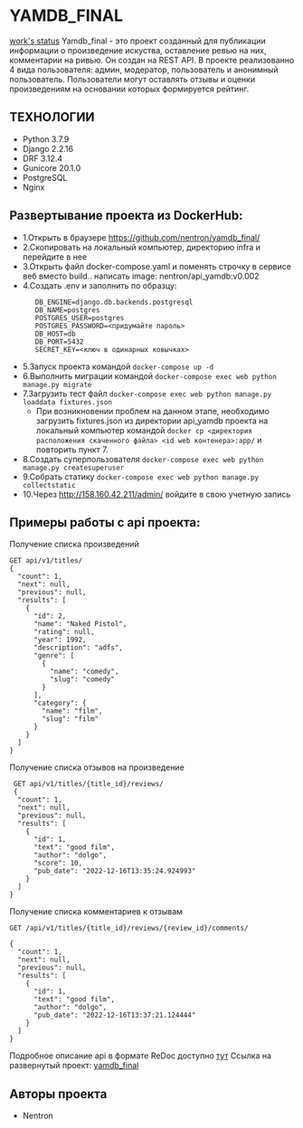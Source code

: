 # YAMDB_FINAL 
[work's status](https://github.com/nentron/yamdb_final/actions/workflows/yamdb_workflow.yml/badge.svg)
Yamdb_final - это проект созданный для публикации информации о произведение искуства, оставление ревью на них, комментарии на ривью. Он создан на REST API. В проекте реализованно 4 вида пользователя: админ, модератор, пользователь и анонимный пользователь.
Пользователи могут оставлять отзывы и оценки произведениям на основании которых формируется рейтинг.

## ТЕХНОЛОГИИ
- Python 3.7.9
- Django 2.2.16
- DRF 3.12.4
- Gunicore 20.1.0
- PostgreSQL
- Nginx

## Развертывание проекта из DockerHub:
- 1.Открыть в браузере https://github.com/nentron/yamdb_final/
- 2.Скопировать на локальный компьютер, директорию infra и перейдите в нее
- 3.Открыть файл docker-compose.yaml и поменять строчку в сервисе веб вместо build.. написать image: nentron/api_yamdb:v0.002
- 4.Создать .env и заполнить по образцу:
    ```
       DB_ENGINE=django.db.backends.postgresql
       DB_NAME=postgres
       POSTGRES_USER=postgres
       POSTGRES_PASSWORD=<придумайте пароль>
       DB_HOST=db
       DB_PORT=5432
       SECRET_KEY=<ключ в одинарных ковычках>
    ```
- 5.Запуск проекта командой ```docker-compose up -d```
- 6.Выполнить миграции командой ```docker-compose exec web python manage.py migrate```
- 7.Загрузить тест файл ```docker-compose exec web python manage.py loaddata fixtures.json```
    - При возникновении проблем на данном этапе, необходимо загрузить fixtures.json из директории api_yamdb проекта на локальный компьютер
    командой ```docker cp <директория расположения скаченного файла> <id web контенера>:app/``` и повторить пункт 7.
- 8.Создать суперпользователя ```docker-compose exec web python manage.py createsuperuser```
- 9.Собрать статику ```docker-compose exec web python manage.py collectstatic```
- 10.Через http://158.160.42.211/admin/ войдите в свою учетную запись 

## Примеры работы с api проекта:
 
Получение списка произведений

```
GET api/v1/titles/
{
  "count": 1,
  "next": null,
  "previous": null,
  "results": [
    {
      "id": 2,
      "name": "Naked Pistol",
      "rating": null,
      "year": 1992,
      "description": "adfs",
      "genre": [
        {
          "name": "comedy",
          "slug": "comedy"
        }
      ],
      "category": {
        "name": "film",
        "slug": "film"
      }
    }
  ]
}
```

Получение списка отзывов на произведение

```
 GET api/v1/titles/{title_id}/reviews/
 {
  "count": 1,
  "next": null,
  "previous": null,
  "results": [
    {
      "id": 1,
      "text": "good film",
      "author": "dolgo",
      "score": 10,
      "pub_date": "2022-12-16T13:35:24.924993"
    }
  ]
}
```

Получение списка комментариев к отзывам

```
GET /api/v1/titles/{title_id}/reviews/{review_id}/comments/

{
  "count": 1,
  "next": null,
  "previous": null,
  "results": [
    {
      "id": 1,
      "text": "good film",
      "author": "dolgo",
      "pub_date": "2022-12-16T13:37:21.124444"
    }
  ]
}
```

Подробное описание api в формате ReDoc доступно [тут] 
Ссылка на развернутый проект: [yamdb_final]

[DRF]: <https://www.django-rest-framework.org/>
[тут]: <http://158.160.42.211/redoc/>
[yamdb_final]: <http://158.160.42.211/>
## Авторы проекта
- Nentron



